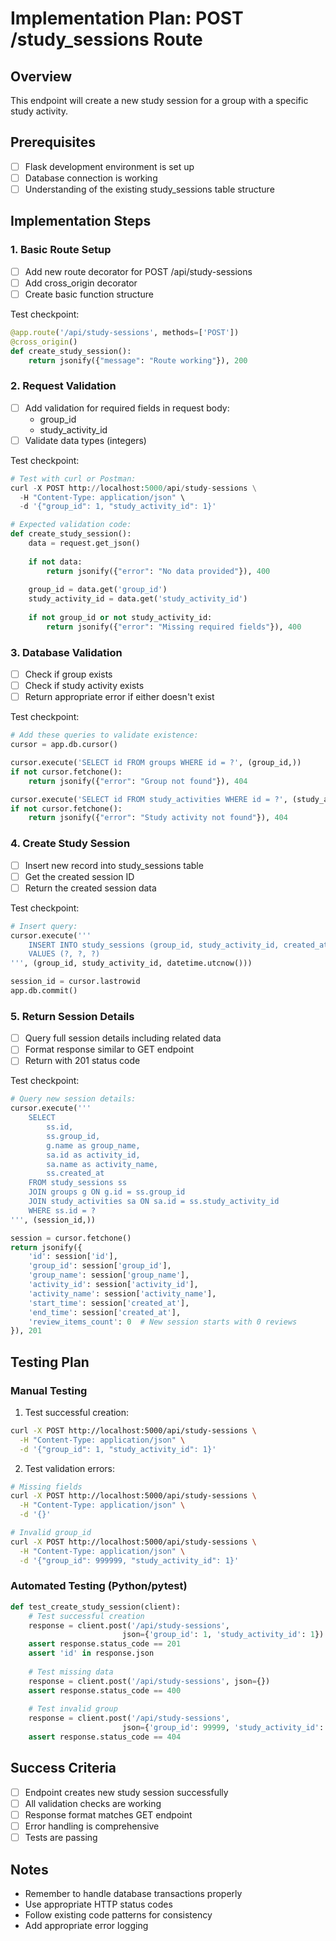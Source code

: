 # Implementation Plan: POST /study_sessions Route

## Overview
This endpoint will create a new study session for a group with a specific study activity.

## Prerequisites
- [ ] Flask development environment is set up
- [ ] Database connection is working
- [ ] Understanding of the existing study_sessions table structure

## Implementation Steps

### 1. Basic Route Setup
- [ ] Add new route decorator for POST /api/study-sessions
- [ ] Add cross_origin decorator
- [ ] Create basic function structure

Test checkpoint:
```python
@app.route('/api/study-sessions', methods=['POST'])
@cross_origin()
def create_study_session():
    return jsonify({"message": "Route working"}), 200
```

### 2. Request Validation
- [ ] Add validation for required fields in request body:
  - group_id
  - study_activity_id
- [ ] Validate data types (integers)

Test checkpoint:
```python
# Test with curl or Postman:
curl -X POST http://localhost:5000/api/study-sessions \
  -H "Content-Type: application/json" \
  -d '{"group_id": 1, "study_activity_id": 1}'

# Expected validation code:
def create_study_session():
    data = request.get_json()
    
    if not data:
        return jsonify({"error": "No data provided"}), 400
        
    group_id = data.get('group_id')
    study_activity_id = data.get('study_activity_id')
    
    if not group_id or not study_activity_id:
        return jsonify({"error": "Missing required fields"}), 400
```

### 3. Database Validation
- [ ] Check if group exists
- [ ] Check if study activity exists
- [ ] Return appropriate error if either doesn't exist

Test checkpoint:
```python
# Add these queries to validate existence:
cursor = app.db.cursor()

cursor.execute('SELECT id FROM groups WHERE id = ?', (group_id,))
if not cursor.fetchone():
    return jsonify({"error": "Group not found"}), 404

cursor.execute('SELECT id FROM study_activities WHERE id = ?', (study_activity_id,))
if not cursor.fetchone():
    return jsonify({"error": "Study activity not found"}), 404
```

### 4. Create Study Session
- [ ] Insert new record into study_sessions table
- [ ] Get the created session ID
- [ ] Return the created session data

Test checkpoint:
```python
# Insert query:
cursor.execute('''
    INSERT INTO study_sessions (group_id, study_activity_id, created_at)
    VALUES (?, ?, ?)
''', (group_id, study_activity_id, datetime.utcnow()))

session_id = cursor.lastrowid
app.db.commit()
```

### 5. Return Session Details
- [ ] Query full session details including related data
- [ ] Format response similar to GET endpoint
- [ ] Return with 201 status code

Test checkpoint:
```python
# Query new session details:
cursor.execute('''
    SELECT 
        ss.id,
        ss.group_id,
        g.name as group_name,
        sa.id as activity_id,
        sa.name as activity_name,
        ss.created_at
    FROM study_sessions ss
    JOIN groups g ON g.id = ss.group_id
    JOIN study_activities sa ON sa.id = ss.study_activity_id
    WHERE ss.id = ?
''', (session_id,))

session = cursor.fetchone()
return jsonify({
    'id': session['id'],
    'group_id': session['group_id'],
    'group_name': session['group_name'],
    'activity_id': session['activity_id'],
    'activity_name': session['activity_name'],
    'start_time': session['created_at'],
    'end_time': session['created_at'],
    'review_items_count': 0  # New session starts with 0 reviews
}), 201
```

## Testing Plan

### Manual Testing
1. Test successful creation:
```bash
curl -X POST http://localhost:5000/api/study-sessions \
  -H "Content-Type: application/json" \
  -d '{"group_id": 1, "study_activity_id": 1}'
```

2. Test validation errors:
```bash
# Missing fields
curl -X POST http://localhost:5000/api/study-sessions \
  -H "Content-Type: application/json" \
  -d '{}'

# Invalid group_id
curl -X POST http://localhost:5000/api/study-sessions \
  -H "Content-Type: application/json" \
  -d '{"group_id": 999999, "study_activity_id": 1}'
```

### Automated Testing (Python/pytest)
```python
def test_create_study_session(client):
    # Test successful creation
    response = client.post('/api/study-sessions', 
                         json={'group_id': 1, 'study_activity_id': 1})
    assert response.status_code == 201
    assert 'id' in response.json
    
    # Test missing data
    response = client.post('/api/study-sessions', json={})
    assert response.status_code == 400
    
    # Test invalid group
    response = client.post('/api/study-sessions', 
                         json={'group_id': 99999, 'study_activity_id': 1})
    assert response.status_code == 404
```

## Success Criteria
- [ ] Endpoint creates new study session successfully
- [ ] All validation checks are working
- [ ] Response format matches GET endpoint
- [ ] Error handling is comprehensive
- [ ] Tests are passing

## Notes
- Remember to handle database transactions properly
- Use appropriate HTTP status codes
- Follow existing code patterns for consistency
- Add appropriate error logging 